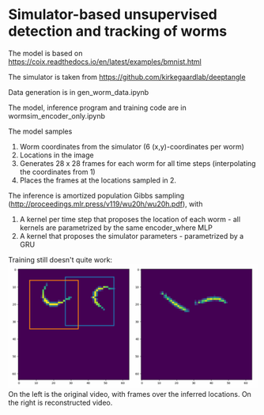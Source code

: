 # Simulator-based unsupervised detection and tracking of worms

The model is based on https://coix.readthedocs.io/en/latest/examples/bmnist.html

The simulator is taken from https://github.com/kirkegaardlab/deeptangle

Data generation is in gen_worm_data.ipynb

The model, inference program and training code are in wormsim_encoder_only.ipynb


The model samples 
1. Worm coordinates from the simulator (6 (x,y)-coordinates per worm)
2. Locations in the image
3. Generates 28 x 28 frames for each worm for all time steps (interpolating the coordinates from 1)
4. Places the frames at the locations sampled in 2.

The inference is amortized population Gibbs sampling (http://proceedings.mlr.press/v119/wu20h/wu20h.pdf), with
1. A kernel per time step that proposes the location of each worm - all kernels are parametrized by the same encoder_where MLP
2. A kernel that proposes the simulator parameters - parametrized by a GRU

Training still doesn't quite work:
![](https://github.com/deoxyribose/wormsim/blob/main/worms.gif)
On the left is the original video, with frames over the inferred locations.
On the right is reconstructed video.
